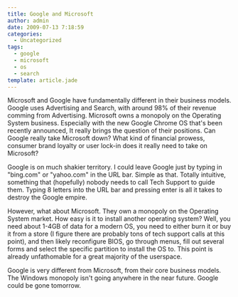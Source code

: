 ```yaml
---
title: Google and Microsoft
author: admin
date: 2009-07-13 7:18:59
categories:
  - Uncategorized
tags: 
  - google
  - microsoft
  - os
  - search
template: article.jade
---
```


Microsoft and Google have fundamentally different in their business models. Google uses Advertising and Search, with around 98% of their revenue comming from Advertising. Microsoft owns a monopoly on the Operating System business. Especially with the new Google Chrome OS that's been recently announced, It really brings the question of their positions. Can Google really take Microsoft down? What kind of financial prowess, consumer brand loyalty or user lock-in does it really need to take on Microsoft?

Google is on much shakier territory. I could leave Google just by typing in "bing.com" or "yahoo.com" in the URL bar. Simple as that. Totally intuitive, something that (hopefully) nobody needs to call Tech Support to guide them. Typing 8 letters into the URL bar and pressing enter is all it takes to destroy the Google empire.

However, what about Microsoft. They own a monopoly on the Operating System market. How easy is it to install another operating system? Well, you need about 1-4GB of data for a modern OS, you need to either burn it or buy it from a store (I figure there are probably tons of tech support calls at this point), and then likely reconfigure BIOS, go through menus, fill out several forms and select the specific partition to install the OS to. This point is already unfathomable for a great majority of the userspace.

Google is very different from Microsoft, from their core business models. The Windows monopoly isn't going anywhere in the near future. Google could be gone tomorrow.
